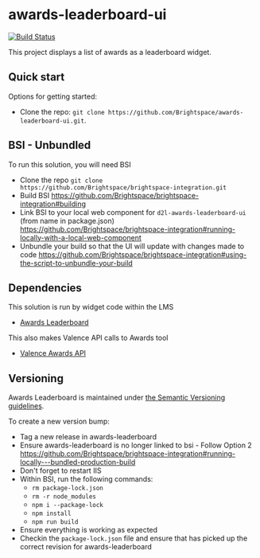 # awards-leaderboard-ui

[![Build Status][CI Badge]][CI Branch] 

This project displays a list of awards as a leaderboard widget.

## Quick start

Options for getting started:

* Clone the repo: `git clone https://github.com/Brightspace/awards-leaderboard-ui.git`.

## BSI - Unbundled

To run this solution, you will need BSI
* Clone the repo `git clone https://github.com/Brightspace/brightspace-integration.git`
* Build BSI https://github.com/Brightspace/brightspace-integration#building
* Link BSI to your local web component for `d2l-awards-leaderboard-ui` (from name in package.json) https://github.com/Brightspace/brightspace-integration#running-locally-with-a-local-web-component
* Unbundle your build so that the UI will update with changes made to code https://github.com/Brightspace/brightspace-integration#using-the-script-to-unbundle-your-build



## Dependencies

This solution is run by widget code within the LMS
* [Awards Leaderboard](https://git.dev.d2l/projects/CORE/repos/lms/browse/awards-leaderboard)

This also makes Valence API calls to Awards tool
* [Valence Awards API](https://docs.valence.desire2learn.com/res/awards.html)

## Versioning

Awards Leaderboard is maintained under [the Semantic Versioning guidelines](http://semver.org/).

To create a new version bump:
* Tag a new release in awards-leaderboard
* Ensure awards-leaderboard is no longer linked to bsi - Follow Option 2 https://github.com/Brightspace/brightspace-integration#running-locally---bundled-production-build
* Don't forget to restart IIS
* Within BSI, run the following commands:
  * `rm package-lock.json`
  * `rm -r node_modules`
  * `npm i --package-lock`
  * `npm install`
  * `npm run build`
* Ensure everything is working as expected
* Checkin the `package-lock.json` file and ensure that has picked up the correct revision for awards-leaderboard

<!-- links -->
[CI Branch]:https://travis-ci.com/Brightspace/awards-leaderboard-ui
[CI Badge]:https://travis-ci.com/Brightspace/awards-leaderboard-ui.svg?branch=master
